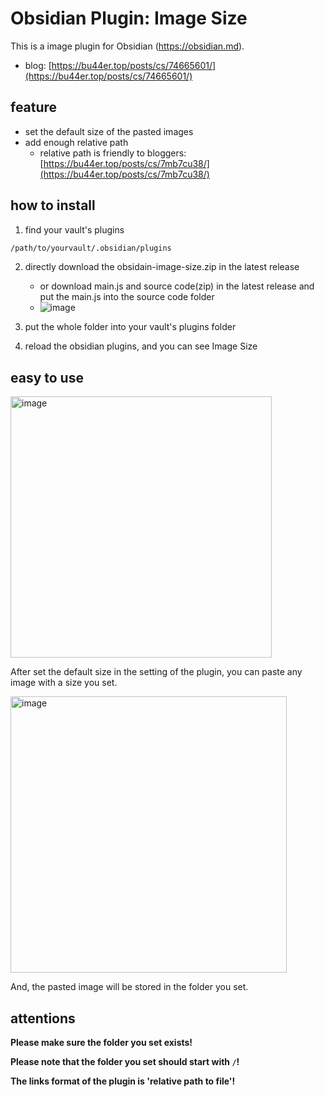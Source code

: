 # Obsidian Plugin: Image Size

This is a image plugin for Obsidian (https://obsidian.md).

- blog: [https://bu44er.top/posts/cs/74665601/](https://bu44er.top/posts/cs/74665601/)

## feature

- set the default size of the pasted images
- add enough relative path
    - relative path is friendly to bloggers: [https://bu44er.top/posts/cs/7mb7cu38/](https://bu44er.top/posts/cs/7mb7cu38/)

## how to install

1. find your vault's plugins
```bash
/path/to/yourvault/.obsidian/plugins
```

2. directly download the obsidain-image-size.zip in the latest release 
    - or download main.js and source code(zip) in the latest release and put the main.js into the source code folder
    - ![image](https://github.com/user-attachments/assets/8e4cb829-1a7f-44a4-b8e3-81445c13a722)

3. put the whole folder into your vault's plugins folder
4. reload the obsidian plugins, and you can see Image Size

## easy to use

<img width="418" alt="image" src="https://github.com/user-attachments/assets/294ce293-aa87-4252-946f-ac766b64b9e1">

After set the default size in the setting of the plugin, you can paste any image with a size you set.

<img width="442" alt="image" src="https://github.com/user-attachments/assets/c8c8ade3-a236-4c39-9244-87130975e1b5">

And, the pasted image will be stored in the folder you set. 

## attentions

**Please make sure the folder you set exists!**

**Please note that the folder you set should start with `/`!**

**The links format of the plugin is 'relative path to file'!**


